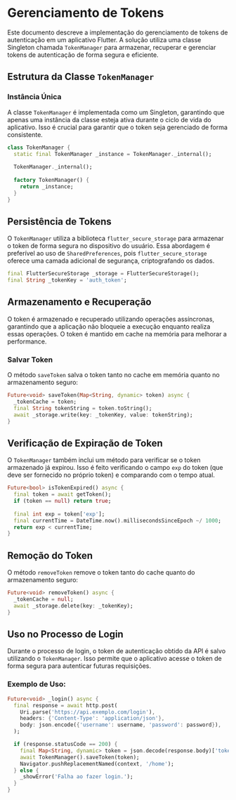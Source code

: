 # Gerenciamento de Tokens

Este documento descreve a implementação do gerenciamento de tokens de autenticação em um aplicativo Flutter. A solução utiliza uma classe Singleton chamada `TokenManager` para armazenar, recuperar e gerenciar tokens de autenticação de forma segura e eficiente.

## Estrutura da Classe `TokenManager`

### Instância Única

A classe `TokenManager` é implementada como um Singleton, garantindo que apenas uma instância da classe esteja ativa durante o ciclo de vida do aplicativo. Isso é crucial para garantir que o token seja gerenciado de forma consistente.

```dart
class TokenManager {
  static final TokenManager _instance = TokenManager._internal();
  
  TokenManager._internal();
  
  factory TokenManager() {
    return _instance;
  }
}
```

## Persistência de Tokens

O `TokenManager` utiliza a biblioteca `flutter_secure_storage` para armazenar o token de forma segura no dispositivo do usuário. Essa abordagem é preferível ao uso de `SharedPreferences`, pois `flutter_secure_storage` oferece uma camada adicional de segurança, criptografando os dados.

```dart
final FlutterSecureStorage _storage = FlutterSecureStorage();
final String _tokenKey = 'auth_token';
```

## Armazenamento e Recuperação

O token é armazenado e recuperado utilizando operações assíncronas, garantindo que a aplicação não bloqueie a execução enquanto realiza essas operações. O token é mantido em cache na memória para melhorar a performance.

### Salvar Token

O método `saveToken` salva o token tanto no cache em memória quanto no armazenamento seguro:

```dart
Future<void> saveToken(Map<String, dynamic> token) async {
  _tokenCache = token;
  final String tokenString = token.toString();
  await _storage.write(key: _tokenKey, value: tokenString);
}
```

## Verificação de Expiração de Token

O `TokenManager` também inclui um método para verificar se o token armazenado já expirou. Isso é feito verificando o campo `exp` do token (que deve ser fornecido no próprio token) e comparando com o tempo atual.

```dart
Future<bool> isTokenExpired() async {
  final token = await getToken();
  if (token == null) return true;
  
  final int exp = token['exp'];
  final currentTime = DateTime.now().millisecondsSinceEpoch ~/ 1000;
  return exp < currentTime;
}
```

## Remoção do Token

O método `removeToken` remove o token tanto do cache quanto do armazenamento seguro:

```dart
Future<void> removeToken() async {
  _tokenCache = null;
  await _storage.delete(key: _tokenKey);
}
```

## Uso no Processo de Login

Durante o processo de login, o token de autenticação obtido da API é salvo utilizando o `TokenManager`. Isso permite que o aplicativo acesse o token de forma segura para autenticar futuras requisições.

### Exemplo de Uso:

```dart
Future<void> _login() async {
  final response = await http.post(
    Uri.parse('https://api.exemplo.com/login'),
    headers: {'Content-Type': 'application/json'},
    body: json.encode({'username': username, 'password': password}),
  );

  if (response.statusCode == 200) {
    final Map<String, dynamic> token = json.decode(response.body)['token'];
    await TokenManager().saveToken(token);
    Navigator.pushReplacementNamed(context, '/home');
  } else {
    _showError('Falha ao fazer login.');
  }
}
```
